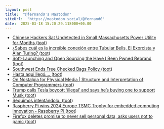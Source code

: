 ```yaml
---
layout: post
title:  "@fernand0's Mastodon"
siteUrl:  "https://mastodon.social/@fernand0"
date:  2025-03-18 15:20:29.118000+00:00
---
```

*  [Chinese Hackers Sat Undetected in Small Massachusetts Power Utility for Months  ](https://www.pcmag.com/news/chinese-hackers-sat-undetected-in-small-massachusetts-power-utility-for) ([toot](https://mastodon.social/@fernand0/114184108711307934))
*  [¿Sabes cuál es la increíble conexión entre Tubular Bells, El Exorcista y Alan Turing? ](https://www.elladodelmal.com/2025/02/sabes-cual-es-la-increible-conexion.htm) ([toot](https://mastodon.social/@fernand0/114183434995608269))
*  [Soft-Launching and Open Sourcing the Have I Been Pwned Rebrand ](https://www.troyhunt.com/soft-launching-and-open-sourcing-the-have-i-been-pwned-rebrand) ([toot](https://mastodon.social/@fernand0/114183237210811370))
*  [Southwest Ends Free Checked Bags Policy   ](https://airlinegeeks.com/2025/03/11/southwest-ends-free-checked-bags-for-all-passengers/) ([toot](https://mastodon.social/@fernand0/114182998229910740))
*  [Hasta aquí llegó.... ](https://www.flickr.com/photos/fernand0/54374929884) ([toot](https://mastodon.social/@fernand0/114182978859023912))
*  [On Nostalgia for Physical Media \| Structure and Interpretation of Computer Programmers ](https://www.sicpers.info/2025/02/on-nostalgia-for-physical-media) ([toot](https://mastodon.social/@fernand0/114182757093955519))
*  [Trump calls Tesla boycott ‘illegal’ and says he’s buying one to support Musk ](https://www.theguardian.com/us-news/2025/mar/11/trump-tesla-boycott-mus) ([toot](https://mastodon.social/@fernand0/114181007119358477))
*  [Seguimos intentándolo. ](https://avecesunafoto.wordpress.com/2025/03/17/seguimos-intentandolo) ([toot](https://mastodon.social/@fernand0/114179284113515360))
*  [Raspberry Pi wins 2024 Europe TSMC Trophy for embedded computing innovation - Raspberry Pi ](https://www.raspberrypi.com/news/raspberry-pi-wins-2024-europe-tsmc-trophy-for-embedded-computing-innovation) ([toot](https://mastodon.social/@fernand0/114179109967900017))
*  [Firefox deletes promise to never sell personal data, asks users not to panic ](https://arstechnica.com/tech-policy/2025/02/firefox-deletes-promise-to-never-sell-personal-data-asks-users-not-to-panic) ([toot](https://mastodon.social/@fernand0/114178971418446142))

